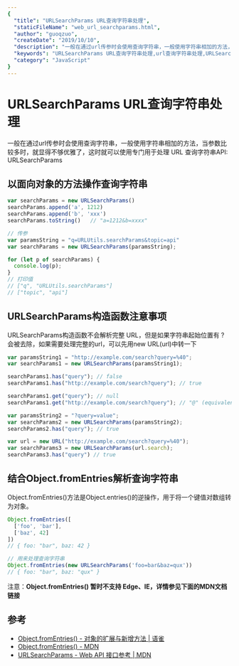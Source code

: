 ```yaml
---
{
  "title": "URLSearchParams URL查询字符串处理",
  "staticFileName": "web_url_searchparams.html",
  "author": "guoqzuo",
  "createDate": "2019/10/10",
  "description": "一般在通过url传参时会使用查询字符串，一般使用字符串相加的方法，当参数比较多时，就显得不够优雅了，这时就可以使用专门用于处理 URL 查询字符串API: URLSearchParams",
  "keywords": "URLSearchParams URL查询字符串处理,url查询字符串处理,URLSearchParams,处理查询字符串优雅的方法",
  "category": "JavaScript"
}
---
```

# URLSearchParams URL查询字符串处理

一般在通过url传参时会使用查询字符串，一般使用字符串相加的方法，当参数比较多时，就显得不够优雅了，这时就可以使用专门用于处理 URL 查询字符串API: URLSearchParams

## 以面向对象的方法操作查询字符串
```js
var searchParams = new URLSearchParams()
searchParams.append('a', 1212)
searchParams.append('b', 'xxx')
searchParams.toString()   // "a=1212&b=xxxx"

// 传参
var paramsString = "q=URLUtils.searchParams&topic=api"
var searchParams = new URLSearchParams(paramsString);

for (let p of searchParams) {
  console.log(p);
}
// 打印值
// ["q", "URLUtils.searchParams"]
// ["topic", "api"]
```

## URLSearchParams构造函数注意事项
URLSearchParams构造函数不会解析完整 URL，但是如果字符串起始位置有 ? 会被去除，如果需要处理完整的url，可以先用new URL(url)中转一下
```js
var paramsString1 = "http://example.com/search?query=%40";
var searchParams1 = new URLSearchParams(paramsString1);

searchParams1.has("query"); // false 
searchParams1.has("http://example.com/search?query"); // true

searchParams1.get("query"); // null
searchParams1.get("http://example.com/search?query"); // "@" (equivalent to decodeURIComponent('%40'))

var paramsString2 = "?query=value";
var searchParams2 = new URLSearchParams(paramsString2);
searchParams2.has("query"); // true 

var url = new URL("http://example.com/search?query=%40");
var searchParams3 = new URLSearchParams(url.search);
searchParams3.has("query") // true
```
## 结合Object.fromEntries解析查询字符串
Object.fromEntries()方法是Object.entries()的逆操作，用于将一个键值对数组转为对象。
```js
Object.fromEntries([
  ['foo', 'bar'],
  ['baz', 42]
])
// { foo: "bar", baz: 42 }

// 用来处理查询字符串
Object.fromEntries(new URLSearchParams('foo=bar&baz=qux'))
// { foo: "bar", baz: "qux" }
```

注意：**Object.fromEntries() 暂时不支持 Edge、IE，详情参见下面的MDN文档链接**

## 参考
- [Object.fromEntries() - 对象的扩展与新增方法 | 语雀](https://www.yuque.com/guoqzuo/js_es6/rxu7ms#e6a375d4)
- [Object.fromEntries() - MDN](https://developer.mozilla.org/zh-CN/docs/Web/JavaScript/Reference/Global_Objects/Object/fromEntries)
- [URLSearchParams - Web API 接口参考 | MDN](https://developer.mozilla.org/zh-CN/docs/Web/API/URLSearchParams)